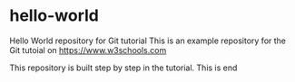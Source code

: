 # hello-world
Hello World repository for Git tutorial
This is an example repository for the Git tutoial on https://www.w3schools.com

This repository is built step by step in the tutorial.
This is end
